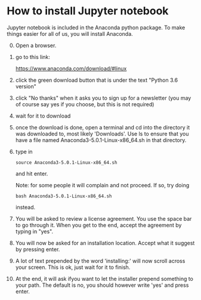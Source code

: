 # How to install Jupyter notebook

Jupyter notebook is included in the Anaconda python package. To make things
easier for all of us, you will install Anaconda.

0. Open a browser.

1. go to this link:

    https://www.anaconda.com/download/#linux

2. click the green download button that is under the text "Python 3.6 version"

3. click "No thanks" when it asks you to sign up for a newsletter (you may of 
course say yes if you choose, but this is not required)

4. wait for it to download

5. once the download is done, open a terminal and cd into the directory it was 
downloaded to, most likely 'Downloads'. Use ls to ensure that you have a file 
named Anaconda3-5.0.1-Linux-x86_64.sh in that directory.

6. type in

    `source Anaconda3-5.0.1-Linux-x86_64.sh`

    and hit enter.

    Note: for some people it will complain and not proceed. If so, try doing

    `bash Anaconda3-5.0.1-Linux-x86_64.sh`

    instead.


7. You will be asked to review a license agreement. You use the space bar to 
go through it. When you get to the end, accept the agreement by typing in "yes".

8. You will now be asked for an installation location. Accept what it suggest 
by pressing enter.

9. A lot of text prepended by the word 'installing:' will now scroll across 
your screen. This is ok, just wait for it to finish.

10. At the end, it will ask ifyou want to let the installer prepend something 
to your path. The default is no, you should however write 'yes' and press enter.